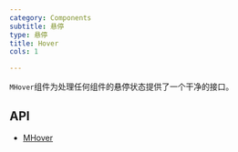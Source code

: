 ```yaml
---
category: Components
subtitle: 悬停
type: 悬停
title: Hover
cols: 1

---
```


`MHover`组件为处理任何组件的悬停状态提供了一个干净的接口。

## API

- [MHover](/docs/api/MHover)